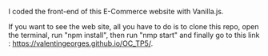 I coded the front-end of this E-Commerce website with Vanilla.js.

If you want to see the web site, all you have to do is to clone this repo, open the terminal, run "npm install", then run "nmp start" and finally go to this link : https://valentingeorges.github.io/OC_TP5/.
